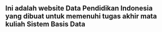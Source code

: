 ## Ini adalah website Data Pendidikan Indonesia yang dibuat untuk memenuhi tugas akhir mata kuliah Sistem Basis Data
